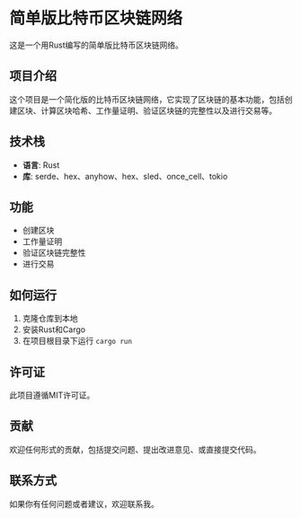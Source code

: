 # 简单版比特币区块链网络

这是一个用Rust编写的简单版比特币区块链网络。

## 项目介绍

这个项目是一个简化版的比特币区块链网络，它实现了区块链的基本功能，包括创建区块、计算区块哈希、工作量证明、验证区块链的完整性以及进行交易等。

## 技术栈

- **语言**: Rust
- **库**:  serde、hex、anyhow、hex、sled、once_cell、tokio

## 功能

- 创建区块
- 工作量证明
- 验证区块链完整性
- 进行交易

## 如何运行

1. 克隆仓库到本地
2. 安装Rust和Cargo
3. 在项目根目录下运行 `cargo run`

## 许可证

此项目遵循MIT许可证。

## 贡献

欢迎任何形式的贡献，包括提交问题、提出改进意见、或直接提交代码。

## 联系方式

如果你有任何问题或者建议，欢迎联系我。
